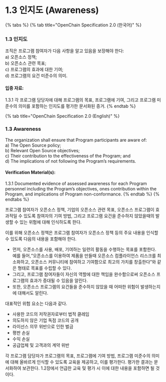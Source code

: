 # 1.3 인지도 \(Awareness\)

{% tabs %}
{% tab title="OpenChain Specification  2.0 \(한국어\)" %}
### 1.3 인지도

조직은 프로그램 참여자가 다음 사항을 알고 있음을 보장해야 한다:  
 a\) 오픈소스 정책;  
 b\) 오픈소스 관련 목표;  
 c\) 프로그램의 효과에 대한 기여;  
 d\) 프로그램의 요건 미준수의 의미.

#### 입증 자료:

 1.3.1 각 프로그램 담당자에 대해 프로그램의 목표, 프로그램에 기여, 그리고 프로그램 미준수의 의미를 포함하는 인지도를 평가한 문서화된 증거.
{% endtab %}

{% tab title="OpenChain Specification 2.0 \(English\)" %}
### 1.3 Awareness

The organization shall ensure that Program participants are aware of:  
 a\) The Open Source policy;  
 b\) Relevant Open Source objectives;  
 c\) Their contribution to the effectiveness of the Program; and  
 d\) The implications of not following the Program’s requirements.

#### Verification Material\(s\):

 1.3.1 Documented evidence of assessed awareness for each Program personnel including the Program’s objectives, ones contribution within the Program, and implications of Program non-conformance.
{% endtab %}
{% endtabs %}

프로그램 참여자가 오픈소스 정책, 기업의 오픈소스 관련 목표, 오픈소스 프로그램이 효과적일 수 있도록 참여자의 기여 방법, 그리고 프로그램 요건을 준수하지 않았을때의 발생할 수 있는 위험에 대해 인식하도록 한다.

이를 위해 오픈소스 정책은 프로그램 참여자가 오픈소스 정책 등의 주요 내용을 인식할 수 있도록 다음의 내용을 포함해야 한다.

* 먼저, 오픈소스를 사용, 배포, 기여하는 일련의 활동을 수행하는 목표를 포함한다. 예를 들어,“오픈소스를 이용하여 제품을 만들때 오픈소스 컴플라이언스 리스크를 최소화하고, 오픈소스 커뮤니티에 참여하고 기여함으로 최고의 가치를 창출한다”와 같은 형태로 목표를 수립할 수 있다.
* 그리고, 프로그램 참여자들이 자신의 역할에 대한 책임을 완수함으로써 오픈소스 프로그램의 효과가 증대될 수 있음을 알린다.
* 또한, 오픈소스 프로그램의 요건들을 준수하지 않았을 때 어떠한 위험이 발생하는지에 대해서도 알린다.

대표적인 위험 요소는 다음과 같다.

* 사용한 코드의 저작권자로부터 법적 클레임
* 의도하지 않은 기업 독점 코드의 공개
* 라이선스 의무 위반으로 인한 벌금
* 평판 손실
* 수익 손실
* 공급업체 및 고객과의 계약 위반

각 프로그램 담당자가 프로그램의 목표, 프로그램에 기여 방법, 프로그램 미준수의 의미에 대해 올바르게 인식할 수 있도록 교육을 제공하고, 이를 평가한다. 평가한 결과는 문서화하여 보관한다. 1.2장에서 언급한 교육 및 평가 시 이에 대한 내용을 포함하면 될 것이다.


